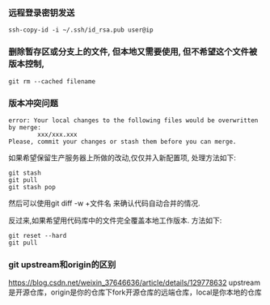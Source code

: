 ### 远程登录密钥发送
```
ssh-copy-id -i ~/.ssh/id_rsa.pub user@ip
```
### 删除暂存区或分支上的文件, 但本地又需要使用, 但不希望这个文件被版本控制,
```
git rm --cached filename
```
### 版本冲突问题
```
error: Your local changes to the following files would be overwritten by merge:
        xxx/xxx.xxx
Please, commit your changes or stash them before you can merge.
```
如果希望保留生产服务器上所做的改动,仅仅并入新配置项, 处理方法如下:
```
git stash
git pull
git stash pop
```
然后可以使用git diff -w +文件名 来确认代码自动合并的情况.

反过来,如果希望用代码库中的文件完全覆盖本地工作版本. 方法如下:
```
git reset --hard
git pull
```

### git upstream和origin的区别
https://blog.csdn.net/weixin_37646636/article/details/129778632
upstream是开源仓库，origin是你的仓库下fork开源仓库的远端仓库，local是你本地的仓库
